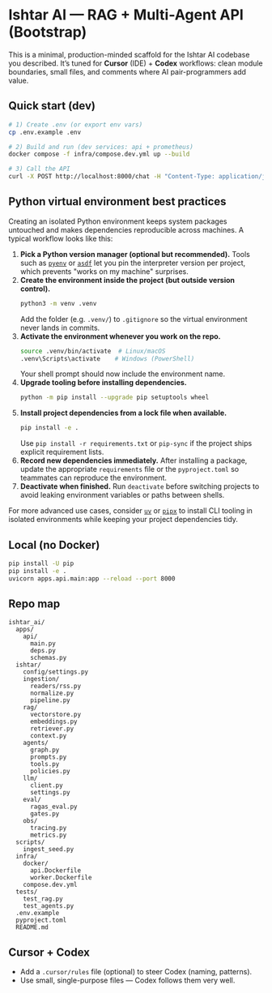 # Ishtar AI — RAG + Multi-Agent API (Bootstrap)

This is a minimal, production-minded scaffold for the Ishtar AI codebase you described.
It’s tuned for **Cursor** (IDE) + **Codex** workflows: clean module boundaries, small files,
and comments where AI pair-programmers add value.

## Quick start (dev)
```bash
# 1) Create .env (or export env vars)
cp .env.example .env

# 2) Build and run (dev services: api + prometheus)
docker compose -f infra/compose.dev.yml up --build

# 3) Call the API
curl -X POST http://localhost:8000/chat -H "Content-Type: application/json"   -d '{"query":"What is Ishtar AI?", "k": 6}'
```

## Python virtual environment best practices

Creating an isolated Python environment keeps system packages untouched and makes
dependencies reproducible across machines. A typical workflow looks like this:

1. **Pick a Python version manager (optional but recommended).** Tools such as
   [`pyenv`](https://github.com/pyenv/pyenv) or [`asdf`](https://asdf-vm.com/)
   let you pin the interpreter version per project, which prevents "works on my
   machine" surprises.
2. **Create the environment inside the project (but outside version control).**
   ```bash
   python3 -m venv .venv
   ```
   Add the folder (e.g. `.venv/`) to `.gitignore` so the virtual environment
   never lands in commits.
3. **Activate the environment whenever you work on the repo.**
   ```bash
   source .venv/bin/activate  # Linux/macOS
   .venv\Scripts\activate    # Windows (PowerShell)
   ```
   Your shell prompt should now include the environment name.
4. **Upgrade tooling before installing dependencies.**
   ```bash
   python -m pip install --upgrade pip setuptools wheel
   ```
5. **Install project dependencies from a lock file when available.**
   ```bash
   pip install -e .
   ```
   Use `pip install -r requirements.txt` or `pip-sync` if the project ships
   explicit requirement lists.
6. **Record new dependencies immediately.** After installing a package, update
   the appropriate `requirements` file or the `pyproject.toml` so teammates can
   reproduce the environment.
7. **Deactivate when finished.** Run `deactivate` before switching projects to
   avoid leaking environment variables or paths between shells.

For more advanced use cases, consider [`uv`](https://github.com/astral-sh/uv)
or [`pipx`](https://pypa.github.io/pipx/) to install CLI tooling in isolated
environments while keeping your project dependencies tidy.

## Local (no Docker)
```bash
pip install -U pip
pip install -e .
uvicorn apps.api.main:app --reload --port 8000
```

## Repo map
```
ishtar_ai/
  apps/
    api/
      main.py
      deps.py
      schemas.py
  ishtar/
    config/settings.py
    ingestion/
      readers/rss.py
      normalize.py
      pipeline.py
    rag/
      vectorstore.py
      embeddings.py
      retriever.py
      context.py
    agents/
      graph.py
      prompts.py
      tools.py
      policies.py
    llm/
      client.py
      settings.py
    eval/
      ragas_eval.py
      gates.py
    obs/
      tracing.py
      metrics.py
  scripts/
    ingest_seed.py
  infra/
    docker/
      api.Dockerfile
      worker.Dockerfile
    compose.dev.yml
  tests/
    test_rag.py
    test_agents.py
  .env.example
  pyproject.toml
  README.md
```

## Cursor + Codex
- Add a `.cursor/rules` file (optional) to steer Codex (naming, patterns).
- Use small, single-purpose files — Codex follows them very well.
